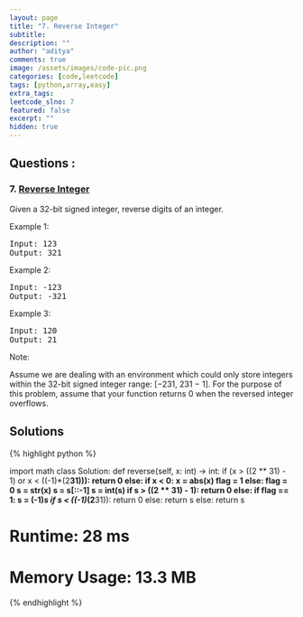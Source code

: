 ```yaml
---
layout: page
title: "7. Reverse Integer"
subtitle: 
description: ""
author: "aditya"
comments: true
image: /assets/images/code-pic.png
categories: [code,leetcode]
tags: [python,array,easy]
extra_tags: 
leetcode_slno: 7
featured: false
excerpt: ""
hidden: true
---
```


## Questions :

### 7. [Reverse Integer](https://leetcode.com/problems/reverse-integer/)

Given a 32-bit signed integer, reverse digits of an integer.

Example 1:
<pre>
Input: 123
Output: 321
</pre>

Example 2:
<pre>
Input: -123
Output: -321
</pre>

Example 3:
<pre>
Input: 120
Output: 21
</pre>

Note:

Assume we are dealing with an environment which could only store integers within the 32-bit signed integer range: [−231,  231 − 1]. For the purpose of this problem, assume that your function returns 0 when the reversed integer overflows.


## Solutions

{% highlight python %}

import math
class Solution:
    def reverse(self, x: int) -> int:
        if (x > ((2 ** 31) - 1) or x < ((-1)*(2**31))):
            return 0
        else:
            if x < 0:
                x = abs(x)
                flag = 1
            else:
                flag = 0
            s = str(x)
            s = s[::-1]
            s = int(s)
            if s > ((2 ** 31) - 1):
                return 0
            else:
                if flag == 1:
                    s = (-1)*s
                    if s < ((-1)*(2**31)):
                        return 0
                    else:
                        return s
                else:
                    return s

# Runtime: 28 ms
# Memory Usage: 13.3 MB

{% endhighlight %}
